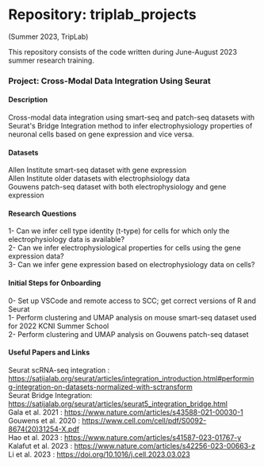 # Repository: triplab_projects 
(Summer 2023, TripLab)

This repository consists of the code written during June-August 2023 summer research training.

### Project: Cross-Modal Data Integration Using Seurat

#### Description
Cross-modal data integration using smart-seq and patch-seq datasets with Seurat's Bridge Integration method to infer electrophysiology properties of neuronal cells based on gene expression and vice versa.

#### Datasets
Allen Institute smart-seq dataset with gene expression <br />
Allen Institute older datasets with electrophsiology data <br />
Gouwens patch-seq dataset with both electrophysiology and gene expression

#### Research Questions
1- Can we infer cell type identity (t-type) for cells for which only the electrophysiology data is available? <br />
2- Can we infer electrophysiological properties for cells using the gene expression data? <br />
3- Can we infer gene expression based on electrophysiology data on cells? <br />

#### Initial Steps for Onboarding
0- Set up VSCode and remote access to SCC; get correct versions of R and Seurat <br />
1- Perform clustering and UMAP analysis on mouse smart-seq dataset used for 2022 KCNI Summer School <br />
2- Perform clustering and UMAP analysis on Gouwens patch-seq dataset <br />

#### Useful Papers and Links
Seurat scRNA-seq integration : https://satijalab.org/seurat/articles/integration_introduction.html#performing-integration-on-datasets-normalized-with-sctransform <br />
Seurat Bridge Integration: https://satijalab.org/seurat/articles/seurat5_integration_bridge.html <br />
Gala et al. 2021 : https://www.nature.com/articles/s43588-021-00030-1 <br />
Gouwens et al. 2020 : https://www.cell.com/cell/pdf/S0092-8674(20)31254-X.pdf <br />
Hao et al. 2023 : https://www.nature.com/articles/s41587-023-01767-y <br />
Kalafut et al. 2023 : https://www.nature.com/articles/s42256-023-00663-z <br />
Li et al. 2023 : https://doi.org/10.1016/j.cell.2023.03.023 <br />
